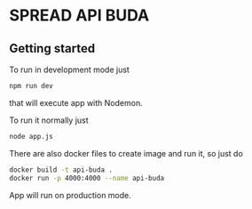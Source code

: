 # SPREAD API BUDA

## Getting started

To run in development mode just 
```bash
npm run dev
```
that will execute app with Nodemon.

To run it normally just
```bash
node app.js
```

There are also docker files to create image and run it,
so just do 
```bash
docker build -t api-buda .
docker run -p 4000:4000 --name api-buda
``` 
App will run on production mode.

